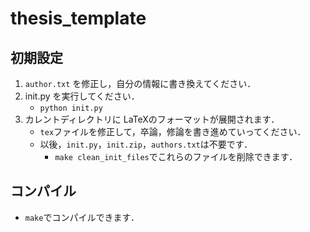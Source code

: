 # thesis_template

## 初期設定

1. `author.txt` を修正し，自分の情報に書き換えてください．
2. init.py を実行してください．
    * `python init.py`
3. カレントディレクトリに LaTeXのフォーマットが展開されます．
    * `tex`ファイルを修正して，卒論，修論を書き進めていってください．
    * 以後，`init.py`，`init.zip`，`authors.txt`は不要です．
        * `make clean_init_files`でこれらのファイルを削除できます．

## コンパイル

* `make`でコンパイルできます．
